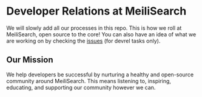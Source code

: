 # Developer Relations at MeiliSearch

We will slowly add all our processes in this repo. This is how we roll at MeiliSearch, open source to the core! You can also have an idea of what we are working on by checking the [issues](https://github.com/meilisearch/devrel/issues) (for devrel tasks only).

## Our Mission

We help developers be successful by nurturing a healthy and open-source community around MeiliSearch. This means listening to, inspiring, educating, and supporting our community however we can.

